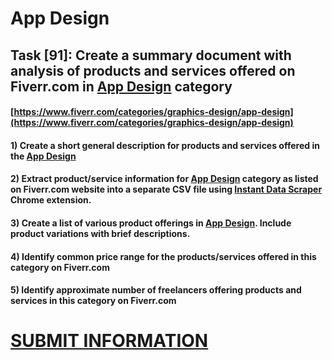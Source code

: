 # App Design
## Task [91]: Create a summary document with analysis of products and services offered on Fiverr.com in [App Design](https://www.fiverr.com/categories/graphics-design/app-design) category
#### [https://www.fiverr.com/categories/graphics-design/app-design](https://www.fiverr.com/categories/graphics-design/app-design)
#### 1) Create a short general description for products and services offered in the [App Design](https://www.fiverr.com/categories/graphics-design/app-design)
#### 2) Extract product/service information for [App Design](https://www.fiverr.com/categories/graphics-design/app-design) category as listed on Fiverr.com website into a separate CSV file using [Instant Data Scraper](https://chrome.google.com/webstore/detail/instant-data-scraper/ofaokhiedipichpaobibbnahnkdoiiah) Chrome extension.
#### 3) Create a list of various product offerings in [App Design](https://www.fiverr.com/categories/graphics-design/app-design). Include product variations with brief descriptions.
#### 4) Identify common price range for the products/services offered in this category on Fiverr.com
#### 5) Identify approximate number of freelancers offering products and services in this category on Fiverr.com

# [SUBMIT INFORMATION](https://forms.office.com/r/8AEKjkLxKG)
